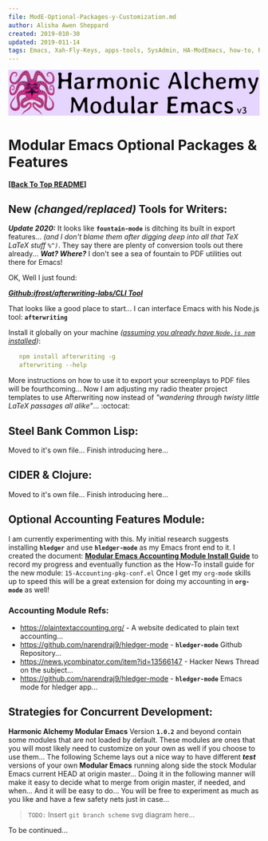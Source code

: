 ```yaml
---
file: ModE-Optional-Packages-y-Customization.md
author: Alisha Awen Sheppard
created: 2019-010-30
updated: 2019-011-14
tags: Emacs, Xah-Fly-Keys, apps-tools, SysAdmin, HA-ModEmacs, how-to, README 
---
```

<!-- #Emacs #Xah-Fly-Keys #apps-tools #SysAdmin #HA-ModEmacs #how-to #README -->

![Banner](./media/Modular-Emacs-Github-Banner-v3.png)

# Modular Emacs Optional Packages & Features

**[\[Back To Top README\]](../README.md)**

## New _(changed/replaced)_ Tools for Writers:

**_Update 2020:_** It looks like **`fountain-mode`** is ditching its built in export features... _(and I don't blame them after digging deep into all that TeX LaTeX stuff `%^)`_.  They say there are plenty of conversion tools out there already... **_Wat? Where?_** I don't see a sea of fountain to PDF utilities out there for Emacs!  

OK, Well I just found:

**_[Github:ifrost/afterwriting-labs/CLI Tool](https://github.com/ifrost/afterwriting-labs/blob/master/docs/clients.md)_**

That looks like a good place to start... I can interface Emacs with his Node.js tool: **`afterwriting`**

Install it globally on your machine _([assuming you already have `Node.js npm` installed](./ModE-Install-NODE.md))_:

```yaml
   npm install afterwriting -g
   afterwriting --help
```

More instructions on how to use it to export your screenplays to PDF files will be fourthcoming...  Now I am adjusting my radio theater project templates to use Afterwriting now instead of _"wandering through twisty little LaTeX passages all alike"_... :octocat:

## Steel Bank Common Lisp:

Moved to it's own file... Finish introducing here...

## CIDER & Clojure:

Moved to it's own file... Finish introducing here...


## Optional Accounting Features Module:

I am currently experimenting with this.  My initial research suggests installing **`hledger`** and use **`hledger-mode`** as my Emacs front end to it.  I created the document: **[Modular Emacs Accounting Module Install Guide](ModE-Accounting-Module-Configuration.md)** to record my progress and eventually function as the How-To install guide for the new module: `15-Accounting-pkg-conf.el` Once I get my `org-mode` skills up to speed this will be a great extension for doing my accounting in **`org-mode`** as well!

### Accounting Module Refs:
- https://plaintextaccounting.org/ - A website dedicated to plain text accounting...
- https://github.com/narendraj9/hledger-mode - **`hledger-mode`** Github Repository...
- https://news.ycombinator.com/item?id=13566147 - Hacker News Thread on the subject...
- https://github.com/narendraj9/hledger-mode - **`hledger-mode`** Emacs mode for hledger app... 

## Strategies for Concurrent Development:

**Harmonic Alchemy Modular Emacs** Version **`1.0.2`** and beyond contain some modules that are not loaded by default.  These modules are ones that you will most likely need to customize on your own as well if you choose to use them...  The following Scheme lays out a nice way to have different **_test_** versions of your own **Modular Emacs** running along side the stock Modular Emacs current HEAD at origin master...  Doing it in the following manner will make it easy to decide what to merge from origin master, if needed, and when... And it will be easy to do... You will be free to experiment as much as you like and have a few safety nets just in case...

> `TODO:` Insert `git branch scheme` svg diagram here...

To be continued...




